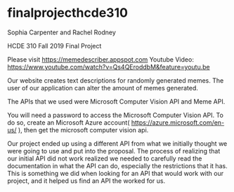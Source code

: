 # finalprojecthcde310

Sophia Carpenter and Rachel Rodney

HCDE 310 Fall 2019 Final Project

Please visit https://memedescriber.appspot.com
Youtube Video: https://www.youtube.com/watch?v=Qs4QEroddbM&feature=youtu.be 

Our website creates text descriptions for randomly generated memes.
 The user of our application can alter the amount of memes generated.

The APIs that we used were Microsoft Computer Vision API and 
Meme API.

You will need a password to access the Microsoft Computer Vision API.
To do so, create an Microsoft Azure account( https://azure.microsoft.com/en-us/ ), 
then get the microsoft computer vision api.

Our project ended up using a different API from what we initially thought we were 
going to use and put into the proposal. The process of realizing that our initial API 
did not work realized we needed to carefully read the documentation in what the API 
can do, especially the restrictions that it has. This is something we did when looking 
for an API that would work with our project, and it helped us find an API the worked for 
us.

